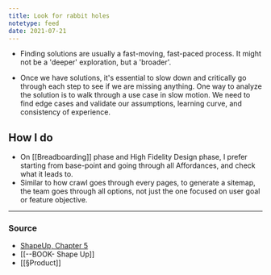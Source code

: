 ```yaml
---
title: Look for rabbit holes
notetype: feed
date: 2021-07-21
---
```


- Finding solutions are usually a fast-moving, fast-paced process. It might not be a 'deeper' exploration, but a 'broader'. 

- Once we have solutions, it's essential to slow down and critically go through each step to see if we are missing anything. One way to analyze the solution is to walk through a use case in slow motion. We need to find edge cases and validate our assumptions, learning curve, and consistency of experience. 

## How I do 
- On [[Breadboarding]] phase and High Fidelity Design phase, I prefer starting from base-point and going through all Affordances, and check what it leads to. 
- Similar to how crawl goes through every pages, to generate a sitemap, the team goes through all options, not just the one focused on user goal or feature objective.

--- 

### Source
- [ShapeUp, Chapter 5](https://basecamp.com/shapeup/1.4-chapter-05)
- [[--BOOK- Shape Up]]
- [[§Product]]